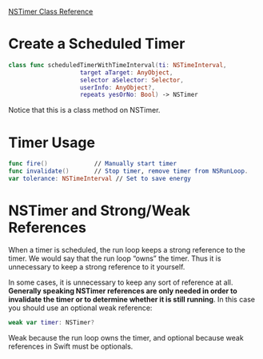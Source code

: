 [NSTimer Class Reference](https://developer.apple.com/library/mac/documentation/Cocoa/Reference/Foundation/Classes/NSTimer_Class/)

# Create a Scheduled Timer

```swift
class func scheduledTimerWithTimeInterval(ti: NSTimeInterval,
                    target aTarget: AnyObject,
                    selector aSelector: Selector,
                    userInfo: AnyObject?,
                    repeats yesOrNo: Bool) -> NSTimer
```

Notice that this is a class method on NSTimer.

# Timer Usage

```swift
func fire()				// Manually start timer
func invalidate()		// Stop timer, remove timer from NSRunLoop.
var tolerance: NSTimeInterval // Set to save energy
```

# NSTimer and Strong/Weak References

When a timer is scheduled, the run loop keeps a strong reference to the timer. We would say that the run loop “owns” the timer. Thus it is unnecessary to keep a strong reference to it yourself.

In some cases, it is unnecessary to keep any sort of reference at all. **Generally speaking NSTimer references are only needed in order to invalidate the timer or to determine whether it is still running**. In this case you should use an optional weak reference:

```swift
weak var timer: NSTimer?
```

Weak because the run loop owns the timer, and optional because weak references in Swift must be optionals.


